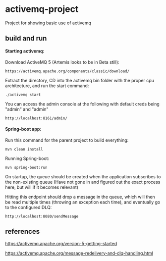 # activemq-project
Project for showing basic use of activemq

## build and run

#### Starting activemq:
Download ActiveMQ 5 (Artemis looks to be in Beta still):
```
https://activemq.apache.org/components/classic/download/
```
Extract the directory, CD into the activemq bin folder with the proper cpu architecture,
    and run the start command:
```
./activemq start
```
You can access the admin console at the following with default creds being 
    "admin" and "admin"
```
http://localhost:8161/admin/
```


#### Spring-boot app:
Run this command for the parent project to build everything:
```$xslt
mvn clean install
```
Running Spring-boot:
```
mvn spring-boot:run
```

On startup, the queue should be created when the application subscribes to the non-existing queue
    (Have not gone in and figured out the exact process here, but will if it becomes relevant)
    
Hitting this endpoint should drop a message in the queue, which will then be read multiple 
    times (throwing an exception each time), and eventually go to the configured DLQ:
```
http://localhost:8080/sendMessage
```

## references
https://activemq.apache.org/version-5-getting-started

https://activemq.apache.org/message-redelivery-and-dlq-handling.html


